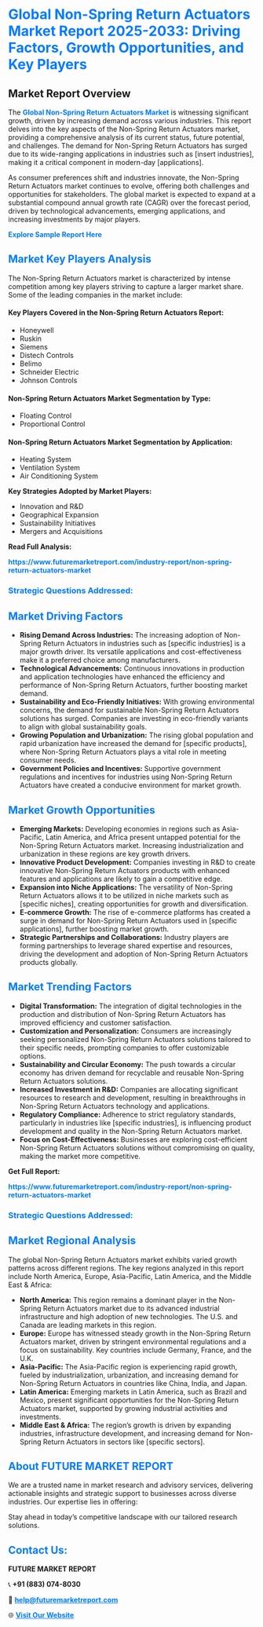 <h1 style="color: #007BFF;">Global Non-Spring Return Actuators Market Report 2025-2033: Driving Factors, Growth Opportunities, and Key Players</h1>

<section id="overview">
<h2>Market Report Overview</h2>
<p>The <a href="https://www.futuremarketreport.com/industry-report/non-spring-return-actuators-market" style="color: #007BFF; text-decoration: none;"><strong>Global Non-Spring Return Actuators Market</strong></a> is witnessing significant growth, driven by increasing demand across various industries. This report delves into the key aspects of the Non-Spring Return Actuators market, providing a comprehensive analysis of its current status, future potential, and challenges. The demand for Non-Spring Return Actuators has surged due to its wide-ranging applications in industries such as [insert industries], making it a critical component in modern-day [applications].</p>
<p>As consumer preferences shift and industries innovate, the Non-Spring Return Actuators market continues to evolve, offering both challenges and opportunities for stakeholders. The global market is expected to expand at a substantial compound annual growth rate (CAGR) over the forecast period, driven by technological advancements, emerging applications, and increasing investments by major players.</p>
</section>

<section id="overview">
<p><a href="https://www.futuremarketreport.com/request-sample/reportId=76583" style="color: #007BFF; text-decoration: none;"><strong>Explore Sample Report Here</strong></a></p>
</section>

<section id="key-players">
<h2 style="color: #007BFF;">Market Key Players Analysis</h2>
<p>The Non-Spring Return Actuators market is characterized by intense competition among key players striving to capture a larger market share. Some of the leading companies in the market include:</p>
<h4>Key Players Covered in the Non-Spring Return Actuators Report:</h4>
<ul><li>Honeywell</li><li>Ruskin</li><li>Siemens</li><li>Distech Controls</li><li>Belimo</li><li>Schneider Electric</li><li>Johnson Controls</li></ul>
<h4>Non-Spring Return Actuators Market Segmentation by Type:</h4>
<ul><li>Floating Control</li><li>Proportional Control</li></ul>

<h4>Non-Spring Return Actuators Market Segmentation by Application:</h4>
<ul><li>Heating System</li><li>Ventilation System</li><li>Air Conditioning System</li></ul>
<p><strong>Key Strategies Adopted by Market Players:</strong></p>
<ul>
<li>Innovation and R&D</li>
<li>Geographical Expansion</li>
<li>Sustainability Initiatives</li>
<li>Mergers and Acquisitions</li>
</ul>
</section>

<section>
<p><strong>Read Full Analysis: </strong></p><a href="https://www.futuremarketreport.com/industry-report/non-spring-return-actuators-market" style="color: #007BFF; text-decoration: none;"><strong>https://www.futuremarketreport.com/industry-report/non-spring-return-actuators-market</strong></a>
<h3 style="color: #007BFF;">Strategic Questions Addressed:</h3>
</section>

<section id="driving-factors">
<h2 style="color: #007BFF;">Market Driving Factors</h2>
<ul>
<li><strong>Rising Demand Across Industries:</strong> The increasing adoption of Non-Spring Return Actuators in industries such as [specific industries] is a major growth driver. Its versatile applications and cost-effectiveness make it a preferred choice among manufacturers.</li>
<li><strong>Technological Advancements:</strong> Continuous innovations in production and application technologies have enhanced the efficiency and performance of Non-Spring Return Actuators, further boosting market demand.</li>
<li><strong>Sustainability and Eco-Friendly Initiatives:</strong> With growing environmental concerns, the demand for sustainable Non-Spring Return Actuators solutions has surged. Companies are investing in eco-friendly variants to align with global sustainability goals.</li>
<li><strong>Growing Population and Urbanization:</strong> The rising global population and rapid urbanization have increased the demand for [specific products], where Non-Spring Return Actuators plays a vital role in meeting consumer needs.</li>
<li><strong>Government Policies and Incentives:</strong> Supportive government regulations and incentives for industries using Non-Spring Return Actuators have created a conducive environment for market growth.</li>
</ul>
</section>

<section id="growth-opportunities">
<h2 style="color: #007BFF;">Market Growth Opportunities</h2>
<ul>
<li><strong>Emerging Markets:</strong> Developing economies in regions such as Asia-Pacific, Latin America, and Africa present untapped potential for the Non-Spring Return Actuators market. Increasing industrialization and urbanization in these regions are key growth drivers.</li>
<li><strong>Innovative Product Development:</strong> Companies investing in R&D to create innovative Non-Spring Return Actuators products with enhanced features and applications are likely to gain a competitive edge.</li>
<li><strong>Expansion into Niche Applications:</strong> The versatility of Non-Spring Return Actuators allows it to be utilized in niche markets such as [specific niches], creating opportunities for growth and diversification.</li>
<li><strong>E-commerce Growth:</strong> The rise of e-commerce platforms has created a surge in demand for Non-Spring Return Actuators used in [specific applications], further boosting market growth.</li>
<li><strong>Strategic Partnerships and Collaborations:</strong> Industry players are forming partnerships to leverage shared expertise and resources, driving the development and adoption of Non-Spring Return Actuators products globally.</li>
</ul>
</section>

<section id="trending-factors">
<h2 style="color: #007BFF;">Market Trending Factors</h2>
<ul>
<li><strong>Digital Transformation:</strong> The integration of digital technologies in the production and distribution of Non-Spring Return Actuators has improved efficiency and customer satisfaction.</li>
<li><strong>Customization and Personalization:</strong> Consumers are increasingly seeking personalized Non-Spring Return Actuators solutions tailored to their specific needs, prompting companies to offer customizable options.</li>
<li><strong>Sustainability and Circular Economy:</strong> The push towards a circular economy has driven demand for recyclable and reusable Non-Spring Return Actuators solutions.</li>
<li><strong>Increased Investment in R&D:</strong> Companies are allocating significant resources to research and development, resulting in breakthroughs in Non-Spring Return Actuators technology and applications.</li>
<li><strong>Regulatory Compliance:</strong> Adherence to strict regulatory standards, particularly in industries like [specific industries], is influencing product development and quality in the Non-Spring Return Actuators market.</li>
<li><strong>Focus on Cost-Effectiveness:</strong> Businesses are exploring cost-efficient Non-Spring Return Actuators solutions without compromising on quality, making the market more competitive.</li>
</ul>
</section>

<section>
<p><strong>Get Full Report: </strong></p><a href="https://www.futuremarketreport.com/industry-report/non-spring-return-actuators-market" style="color: #007BFF; text-decoration: none;"><strong>https://www.futuremarketreport.com/industry-report/non-spring-return-actuators-market</strong></a>
<h3 style="color: #007BFF;">Strategic Questions Addressed:</h3>
</section>


<section id="regional-analysis">
<h2 style="color: #007BFF;">Market Regional Analysis</h2>
<p>The global Non-Spring Return Actuators market exhibits varied growth patterns across different regions. The key regions analyzed in this report include North America, Europe, Asia-Pacific, Latin America, and the Middle East & Africa:</p>
<ul>
<li><strong>North America:</strong> This region remains a dominant player in the Non-Spring Return Actuators market due to its advanced industrial infrastructure and high adoption of new technologies. The U.S. and Canada are leading markets in this region.</li>
<li><strong>Europe:</strong> Europe has witnessed steady growth in the Non-Spring Return Actuators market, driven by stringent environmental regulations and a focus on sustainability. Key countries include Germany, France, and the U.K.</li>
<li><strong>Asia-Pacific:</strong> The Asia-Pacific region is experiencing rapid growth, fueled by industrialization, urbanization, and increasing demand for Non-Spring Return Actuators in countries like China, India, and Japan.</li>
<li><strong>Latin America:</strong> Emerging markets in Latin America, such as Brazil and Mexico, present significant opportunities for the Non-Spring Return Actuators market, supported by growing industrial activities and investments.</li>
<li><strong>Middle East & Africa:</strong> The region’s growth is driven by expanding industries, infrastructure development, and increasing demand for Non-Spring Return Actuators in sectors like [specific sectors].</li>
</ul>
</section>

<footer>
<h2 style="color: #007BFF;">About FUTURE MARKET REPORT</h2>
<p>We are a trusted name in market research and advisory services, delivering actionable insights and strategic support to businesses across diverse industries. Our expertise lies in offering:</p>

<p>Stay ahead in today’s competitive landscape with our tailored research solutions.</p>

<h2 style="color: #007BFF;">Contact Us:</h2>
<p><strong>FUTURE MARKET REPORT</strong></p>
<p>📞 <strong>+91 (883) 074-8030</strong></p>
<p>📧 <strong><a href="mailto:help@futuremarketreport.com" style="color: #007BFF;">help@futuremarketreport.com</a></strong></p>
<p>🌐 <strong><a href="https://www.futuremarketreport.com/" style="color: #007BFF;">Visit Our Website</a></strong></p>
</footer>